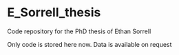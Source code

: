 # E_Sorrell_thesis
Code repository for the PhD thesis of Ethan Sorrell

Only code is stored here now. Data is available on request
